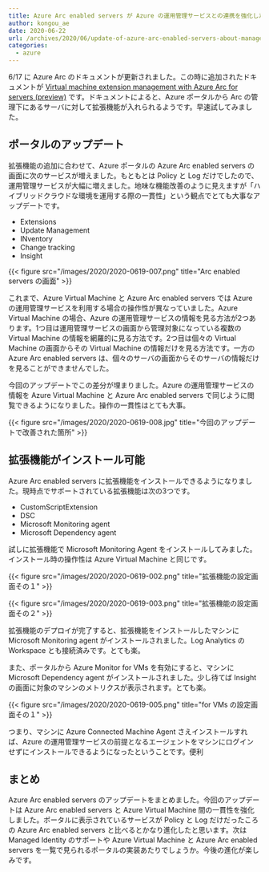 ```yaml
---
title: Azure Arc enabled servers が Azure の運用管理サービスとの連携を強化した
author: kongou_ae
date: 2020-06-22
url: /archives/2020/06/update-of-azure-arc-enabled-servers-about-management-service-of-azure
categories:
  - azure
---
```


6/17 に Azure Arc のドキュメントが更新されました。この時に追加されたドキュメントが [Virtual machine extension management with Azure Arc for servers (preview)](https://github.com/MicrosoftDocs/azure-docs/blob/master/articles/azure-arc/servers/manage-vm-extensions.md) です。ドキュメントによると、Azure ポータルから Arc の管理下にあるサーバに対して拡張機能が入れられるようです。早速試してみました。

## ポータルのアップデート

拡張機能の追加に合わせて、Azure ポータルの Azure Arc enabled servers の画面に次のサービスが増えました。もともとは Policy と Log だけでしたので、運用管理サービスが大幅に増えました。地味な機能改善のように見えますが「ハイブリッドクラウドな環境を運用する際の一貫性」という観点でとても大事なアップデートです。

- Extensions
- Update Management
- INventory
- Change tracking
- Insight

{{< figure src="/images/2020/2020-0619-007.png" title="Arc enabled servers の画面" >}}

これまで、Azure Virtual Machine と Azure Arc enabled servers では Azure の運用管理サービスを利用する場合の操作性が異なっていました。Azure Virtual Machine の場合、Azure の運用管理サービスの情報を見る方法が2つあります。1つ目は運用管理サービスの画面から管理対象になっている複数の Virtual Machine の情報を網羅的に見る方法です。2つ目は個々の Virtual Machine の画面からその Virtual Machine の情報だけを見る方法です。一方の Azure Arc enabled servers は、個々のサーバの画面からそのサーバの情報だけを見ることができませんでした。

今回のアップデートでこの差分が埋まりました。Azure の運用管理サービスの情報を Azure Virtual Machine と Azure Arc enabled servers で同じように閲覧できるようになりました。操作の一貫性はとても大事。

{{< figure src="/images/2020/2020-0619-008.jpg" title="今回のアップデートで改善された箇所" >}}

## 拡張機能がインストール可能

Azure Arc enabled servers に拡張機能をインストールできるようになりました。現時点でサポートされている拡張機能は次の3つです。

- CustomScriptExtension
- DSC
- Microsoft Monitoring agent
- Microsoft Dependency agent

試しに拡張機能で Microsoft Monitoring Agent をインストールしてみました。インストール時の操作性は Azure Virtual Machine と同じです。

{{< figure src="/images/2020/2020-0619-002.png" title="拡張機能の設定画面その１" >}}

{{< figure src="/images/2020/2020-0619-003.png" title="拡張機能の設定画面その２" >}}

拡張機能のデプロイが完了すると、拡張機能をインストールしたマシンに Microsoft Monitoring agent がインストールされました。Log Analytics の Workspace とも接続済みです。とても楽。

また、ポータルから Azure Monitor for VMs を有効にすると、マシンに Microsoft Dependency agent がインストールされました。少し待てば Insight の画面に対象のマシンのメトリクスが表示されます。とても楽。

{{< figure src="/images/2020/2020-0619-005.png" title="for VMs の設定画面その１" >}}

つまり、マシンに Azure Connected Machine Agent さえインストールすれば、Azure の運用管理サービスの前提となるエージェントをマシンにログインせずにインストールできるようになったということです。便利

## まとめ
Azure Arc enabled servers のアップデートをまとめました。今回のアップデートは Azure Arc enabled servers と Azure Virtual Machine 間の一貫性を強化しました。ポータルに表示されているサービスが Policy と Log だけだったころの Azure Arc enabled servers と比べるとかなり進化したと思います。次は Managed Identity のサポートや Azure Virtual Machine と Azure Arc enabled servers を一覧で見られるポータルの実装あたりでしょうか。今後の進化が楽しみです。
